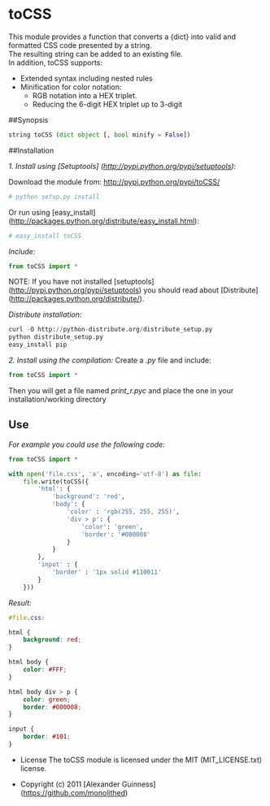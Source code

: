 # toCSS

This module provides a function that converts a {dict} into valid and formatted CSS code presented by a string. <br />
The resulting string can be added to an existing file. <br />
In addition, toCSS supports:

* Extended syntax including nested rules
* Minification for color notation:
	* RGB notation into a HEX triplet.
	* Reducing the 6-digit HEX triplet up to 3-digit

##Synopsis

```python
string toCSS (dict object [, bool minify = False])
```

##Installation

*1. Install using [Setuptools] (http://pypi.python.org/pypi/setuptools):*

Download the module from: http://pypi.python.org/pypi/toCSS/

```python
# python setup.py install
```

Or run using [easy_install] (http://packages.python.org/distribute/easy_install.html):

```python
# easy_install toCSS
```

*Include:*

```python
from toCSS import *
```

NOTE: If you have not installed [setuptools] (http://pypi.python.org/pypi/setuptools) you should read about [Distribute] (http://packages.python.org/distribute/).

*Distribute installation:*

```python
curl -O http://python-distribute.org/distribute_setup.py
python distribute_setup.py
easy_install pip
```

*2. Install using the compilation:*
Create a *.py* file and include:

```python
from toCSS import *
```
Then you will get a file named *print_r.pyc* and place the one in your installation/working directory

## Use
*For example you could use the following code:*

```python
from toCSS import *

with open('file.css', 'a', encoding='utf-8') as file:
	file.write(toCSS({
		'html': {
			'background': 'red',
			'body': {
				'color' : 'rgb(255, 255, 255)',
				'div > p': {
					'color': 'green',
					'border': '#000008'
				}
			}
		},
		'input' : {
			'border' : '1px solid #110011'
		}
	}))
```

*Result:*

```css
#file.css:

html {
	background: red;
}

html body {
	color: #FFF;
}

html body div > p {
	color: green;
	border: #000008;
}

input {
	border: #101;
}
```

* License
    The toCSS module is licensed under the MIT (MIT_LICENSE.txt) license.

* Copyright (c) 2011 [Alexander Guinness] (https://github.com/monolithed)
